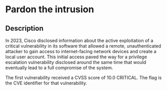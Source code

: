 # Pardon the intrusion

## Description

In 2023, Cisco disclosed information about the active exploitation of a critical vulnerability in its software that allowed a remote, unauthenticated attacker to gain access to internet-facing network devices and create a local user account. This initial access paved the way for a privilege escalation vulnerability  disclosed around the same time that would eventually lead to a full compromise of the system.

The first vulnerability received a CVSS score of 10.0 CRITICAL. The flag is the CVE identifier for that vulnerability.

